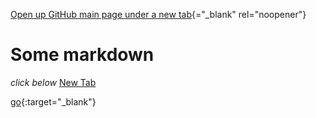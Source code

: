 [Open up GitHub main page under a new tab](https://github.com){="_blank" rel="noopener"}
# Some markdown
*click below*
<a href="https://github.com" target="_blank">New Tab</a>

[go](http://stackoverflow.com){:target="_blank"}


